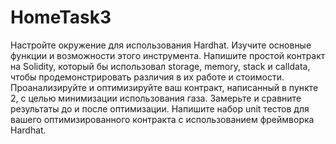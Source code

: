 # HomeTask3

Настройте окружение для использования Hardhat. Изучите основные функции и возможности этого инструмента.
Напишите простой контракт на Solidity, который бы использовал storage, memory, stack и calldata, чтобы продемонстрировать различия в их работе и стоимости.
Проанализируйте и оптимизируйте ваш контракт, написанный в пункте 2, с целью минимизации использования газа. Замерьте и сравните результаты до и после оптимизации.
Напишите набор unit тестов для вашего оптимизированного контракта с использованием фреймворка Hardhat.
```
